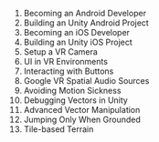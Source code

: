 1. Becoming an Android Developer
1. Building an Unity Android Project
1. Becoming an iOS Developer
1. Building an Unity iOS Project
1. Setup a VR Camera
1. UI in VR Environments
1. Interacting with Buttons
1. Google VR Spatial Audio Sources
1. Avoiding Motion Sickness
1. Debugging Vectors in Unity
1. Advanced Vector Manipulation
1. Jumping Only When Grounded
1. Tile-based Terrain
